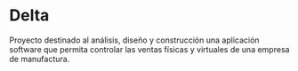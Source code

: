 # Delta
Proyecto destinado al análisis, diseño y construcción una aplicación software que permita controlar las ventas físicas y virtuales de una empresa de manufactura.
